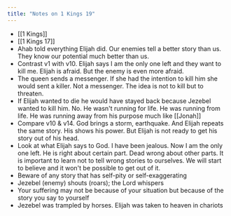 ```yaml
---
title: "Notes on 1 Kings 19"
---
```

- [[1 Kings]]
- [[1 Kings 17]]
- Ahab told everything Elijah did. Our enemies tell a better story than us. They know our potential much better than us. 
- Contrast v1 with v10. Elijah says I am the only one left and they want to kill me. Elijah is afraid. But the enemy is even more afraid. 
- The queen sends a messenger. If she had the intention to kill him she would sent a killer. Not a messenger. The idea is not to kill but to threaten. 
- If Elijah wanted to die he would have stayed back because Jezebel wanted to kill him. No. He wasn't running for life. He was running from life. He was running away from his purpose much like [[Jonah]]
- Compare v10 & v14. God brings a storm, earthquake. And Elijah repeats the same story. His shows his power. But Elijah is not ready to get his story out of his head. 
- Look at what Elijah says to God. I have been jealous. Now I am the only one left. He is right about certain part. Dead wrong about other parts. It is important to learn not to tell wrong stories to ourselves. We will start to believe and it won't be possible to get out of it.
- Beware of any story that has self-pity or self-exaggerating
- Jezebel (enemy) shouts (roars); the Lord whispers
- Your suffering may not be because of your situation but because of the story you say to yourself
- Jezebel was trampled by horses. Elijah was taken to heaven in chariots
